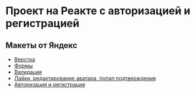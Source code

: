 # Проект на Реакте с авторизацией и регистрацией

## **Макеты от Яндекс**

* [Верстка](https://www.figma.com/file/StZjf8HnoeLdiXS7dYrLAh/JavaScript.-Sprint-4?node-id=0%3A1)
* [Формы](https://www.figma.com/file/nlYpT4VhFiwimn2YlncrcF/JavaScript.-Sprint-5?node-id=0%3A1)
* [Валидация](https://www.figma.com/file/XNaGNEZD5NEjeyJzAT4gMb/JavaScript.-Sprint-6?node-id=0%3A1)
* [Лайки, редактирование аватара, попап подтверждения](https://www.figma.com/file/hhhIavVTeuilfPPZ6sbifl/JavaScript.-Sprint-9?node-id=0%3A1)
* [Авторизация и регистрация](https://www.figma.com/file/fUESH7icdnexdbpwgYsUcc/Sprint-14-(RU)?node-id=7%3A80)
 
